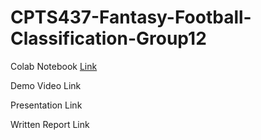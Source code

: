 # CPTS437-Fantasy-Football-Classification-Group12
Colab Notebook [Link](https://colab.research.google.com/drive/1Vqf_FVPR7pMdL7GFHQM7JQBcMSxizPSK?usp=sharing)

Demo Video Link

Presentation Link

Written Report Link
